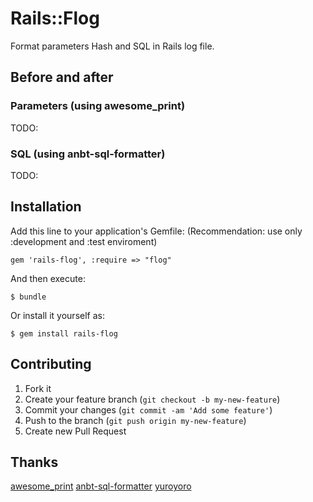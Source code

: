 # Rails::Flog

Format parameters Hash and SQL in Rails log file.

## Before and after

### Parameters (using awesome_print)

TODO:

### SQL (using anbt-sql-formatter)

TODO:

## Installation

Add this line to your application's Gemfile:
(Recommendation: use only :development and :test enviroment)

    gem 'rails-flog', :require => "flog"

And then execute:

    $ bundle

Or install it yourself as:

    $ gem install rails-flog

## Contributing

1. Fork it
2. Create your feature branch (`git checkout -b my-new-feature`)
3. Commit your changes (`git commit -am 'Add some feature'`)
4. Push to the branch (`git push origin my-new-feature`)
5. Create new Pull Request

## Thanks

[awesome_print](https://github.com/michaeldv/awesome_print)
[anbt-sql-formatter](https://github.com/sonota/anbt-sql-formatter)
[yuroyoro](http://yuroyoro.hatenablog.com/entry/2013/04/12/141648)
